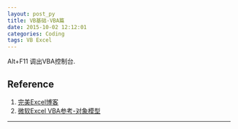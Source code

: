 ```yaml
---
layout: post_py
title: VB基础-VBA篇
date: 2015-10-02 12:12:01
categories: Coding
tags: VB Excel
---
```


Alt+F11 调出VBA控制台.

## Reference

1. [完美Excel博客](http://www.excelperfect.com/index.php/category/excelprogram/)
2. [微软Excel VBA参考-对象模型](https://msdn.microsoft.com/zh-cn/library/ff821495.aspx)

------
